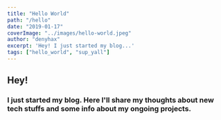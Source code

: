 ```yaml
---
title: "Hello World"
path: "/hello"
date: "2019-01-17"
coverImage: "../images/hello-world.jpeg"
author: "denyhax"
excerpt: 'Hey! I just started my blog...'
tags: ["hello_world", "sup_yall"]
---
```


## Hey! 
### I just started my blog. Here I'll share my thoughts about new tech stuffs and some info about my ongoing projects. 
